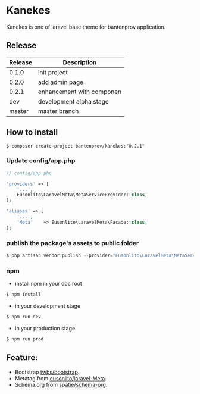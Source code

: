 # Kanekes

Kanekes is one of laravel base theme for bantenprov application.

## Release

| Release  | Description               |
|----------|---------------------------|
| 0.1.0    | init project              |
| 0.2.0    | add admin page            |
| 0.2.1    | enhancement with componen |
| dev      | development alpha stage   |
| master   | master branch             |

## How to install

```
$ composer create-project bantenprov/kanekes:"0.2.1"
```

### Update config/app.php

```php
// config/app.php

'providers' => [
    '...',
    Eusonlito\LaravelMeta\MetaServiceProvider::class,
];

'aliases' => [
    '...',
    'Meta'    => Eusonlito\LaravelMeta\Facade::class,
];
```

### publish the package's assets to public folder

```php
$ php artisan vendor:publish --provider="Eusonlito\LaravelMeta\MetaServiceProvider"
```
### npm
- install npm in your doc root
```sh
$ npm install
```
- in your development stage
```sh
$ npm run dev
```
- in your production stage
```sh
$ npm run prod
```

## Feature:

- Bootstrap [twbs/bootstrap](https://github.com/twbs/bootstrap/).
- Metatag from [eusonlito/laravel-Meta](https://github.com/eusonlito/laravel-Meta).
- Schema.org from [spatie/schema-org](https://github.com/spatie/schema-org).
